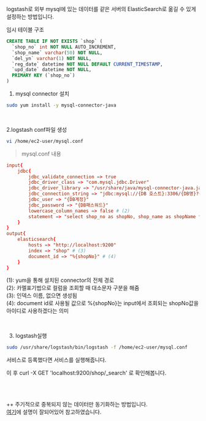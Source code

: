 logstash로 외부 mysql에 있는 데이터를 같은 서버의 ElasticSearch로 옮길 수 있게 설정하는 방법입니다. <br>

임시 테이블 구조
~~~sql
CREATE TABLE IF NOT EXISTS `shop` (
  `shop_no` int NOT NULL AUTO_INCREMENT,
  `shop_name` varchar(50) NOT NULL,
  `del_yn` varchar(1) NOT NULL,
  `reg_date` datetime NOT NULL DEFAULT CURRENT_TIMESTAMP,
  `upd_date` datetime NOT NULL,
  PRIMARY KEY (`shop_no`)
)
~~~

1. mysql connector 설치
~~~sh
sudo yum install -y mysql-connector-java
~~~

<br>

2.logstash conf파일 생성
~~~sh
vi /home/ec2-user/mysql.conf
~~~

> mysql.conf 내용

~~~conf
input{
    jdbc{
        jdbc_validate_connection => true
        jdbc_driver_class => "com.mysql.jdbc.Driver"
        jdbc_driver_library => "/usr/share/java/mysql-connector-java.jar" # (1)
        jdbc_connection_string => "jdbc:mysql://{DB 호스트}:3306/{DB명}?{DB옵션}"
        jdbc_user => "{DB계정}"
        jdbc_password => "{DB패스워드}"
        lowercase_column_names => false # (2)
        statement => "select shop_no as shopNo, shop_name as shopName from shop"
    }
}
output{
    elasticsearch{
        hosts => "http://localhost:9200"
        index => "shop" # (3)
        document_id => "%{shopNo}" # (4)
    }
}
~~~

(1): yum을 통해 설치된 connector의 전체 경로 <br>
(2): 카멜표기법으로 컬럼을 조회할 때 대소문자 구분을 해줌 <br>
(3): 인덱스 이름, 없으면 생성됨 <br>
(4): document id로 사용될 값으로 %{shopNo}는 input에서 조회되는 shopNo값을 아이디로 사용하겠다는 의미 <br>

<br>

3. logstash실행

~~~sh
sudo /usr/share/logstash/bin/logstash -f /home/ec2-user/mysql.conf
~~~

서비스로 등록했다면 서비스를 실행해줍니다. <br>

이 후 curl -X GET 'localhost:9200/shop/_search' 로 확인해봅니다.

 <br> <br>
 
 ++ 주기적으로 중복되지 않는 데이터만 동기화하는 방법입니다.<br>
<a href="https://www.elastic.co/kr/blog/how-to-keep-elasticsearch-synchronized-with-a-relational-database-using-logstash">여기</a>에 설명이 잘되어있어 참고하였습니다.<br>

<br>

